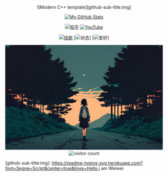<div id="title" align="center">

  <!-- 动态打字标题 -->
  ![Modern C++ template][github-sub-title:img]

  <!-- GitHub 统计卡片 -->
  [![My GitHub Stats](https://github-readme-stats.vercel.app/api?username=Weiwei-wm&show_icons=true&theme=tokyonight)](https://github.com/Weiwei-wm)

  <!-- 社交徽章 -->
  [![知乎](https://img.shields.io/badge/知乎-你的ID-blue)](https://www.zhihu.com/people/你的知乎ID)
  [![YouTube](https://img.shields.io/badge/YouTube-频道-red)](https://www.youtube.com/@你的频道)

  <!-- 技能/兴趣标签 -->
  [![技能](https://img.shields.io/badge/技能-C%2B%2B-blue)](https://learn.microsoft.com/zh-cn/cpp/)
  [![状态](https://img.shields.io/badge/状态-持续学习-orange)]
  [![爱好](https://img.shields.io/badge/爱好-阅读-green)]

</div>

<!-- 头像 -->
<div align="center">
  <img src="https://raw.githubusercontent.com/Weiwei-wm/Weiwei-wm/main/image/background.jpg" >

</div>

<!-- 访客计数器 -->
<div align="center">
  <img src="https://profile-counter.glitch.me/Weiwei-wm/count.svg" alt="visitor count" />
</div>

<!-- 动态标题链接 -->
[github-sub-title:img]: https://readme-typing-svg.herokuapp.com?font=Segoe+Script&center=true&lines=Hello,i am Weiwei

